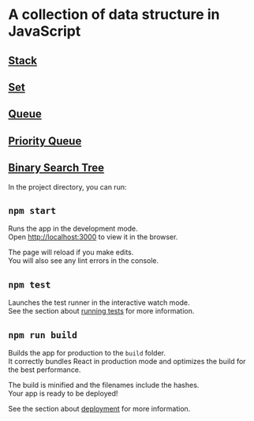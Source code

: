 # A collection of data structure in JavaScript

## [Stack](./src/datastructure-utils/customStack/README.md)

## [Set](./src/datastructure-utils/customSet/README.md)

## [Queue](./src/datastructure-utils/customeQueue/README.md)

## [Priority Queue](./src/datastructure-utils/customPriorityQueue/README.md)

## [Binary Search Tree](./src/datastructure-utils/customBinarySearchTree/README.md)

In the project directory, you can run:

## `npm start`

Runs the app in the development mode.\
Open [http://localhost:3000](http://localhost:3000) to view it in the browser.

The page will reload if you make edits.\
You will also see any lint errors in the console.

## `npm test`

Launches the test runner in the interactive watch mode.\
See the section about [running tests](https://facebook.github.io/create-react-app/docs/running-tests) for more information.

## `npm run build`

Builds the app for production to the `build` folder.\
It correctly bundles React in production mode and optimizes the build for the best performance.

The build is minified and the filenames include the hashes.\
Your app is ready to be deployed!

See the section about [deployment](https://facebook.github.io/create-react-app/docs/deployment) for more information.
